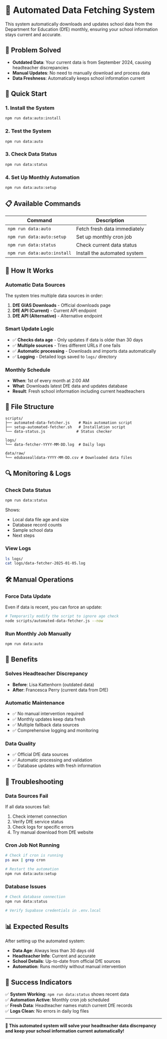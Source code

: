 # 🤖 Automated Data Fetching System

This system automatically downloads and updates school data from the Department for Education (DfE) monthly, ensuring your school information stays current and accurate.

## 🎯 **Problem Solved**

- **Outdated Data**: Your current data is from September 2024, causing headteacher discrepancies
- **Manual Updates**: No need to manually download and process data
- **Data Freshness**: Automatically keeps school information current

## 🚀 **Quick Start**

### 1. **Install the System**
```bash
npm run data:auto:install
```

### 2. **Test the System**
```bash
npm run data:auto
```

### 3. **Check Data Status**
```bash
npm run data:status
```

### 4. **Set Up Monthly Automation**
```bash
npm run data:auto:setup
```

## 📋 **Available Commands**

| Command | Description |
|---------|-------------|
| `npm run data:auto` | Fetch fresh data immediately |
| `npm run data:auto:setup` | Set up monthly cron job |
| `npm run data:status` | Check current data status |
| `npm run data:auto:install` | Install the automated system |

## 🔄 **How It Works**

### **Automatic Data Sources**
The system tries multiple data sources in order:

1. **DfE GIAS Downloads** - Official downloads page
2. **DfE API (Current)** - Current API endpoint  
3. **DfE API (Alternative)** - Alternative endpoint

### **Smart Update Logic**
- ✅ **Checks data age** - Only updates if data is older than 30 days
- ✅ **Multiple sources** - Tries different URLs if one fails
- ✅ **Automatic processing** - Downloads and imports data automatically
- ✅ **Logging** - Detailed logs saved to `logs/` directory

### **Monthly Schedule**
- **When**: 1st of every month at 2:00 AM
- **What**: Downloads latest DfE data and updates database
- **Result**: Fresh school information including current headteachers

## 📁 **File Structure**

```
scripts/
├── automated-data-fetcher.js    # Main automation script
├── setup-automated-fetcher.sh   # Installation script
└── data-status.js              # Status checker

logs/
└── data-fetcher-YYYY-MM-DD.log  # Daily logs

data/raw/
└── edubasealldata-YYYY-MM-DD.csv # Downloaded data files
```

## 🔍 **Monitoring & Logs**

### **Check Data Status**
```bash
npm run data:status
```
Shows:
- Local data file age and size
- Database record counts
- Sample school data
- Next steps

### **View Logs**
```bash
ls logs/
cat logs/data-fetcher-2025-01-05.log
```

## 🛠️ **Manual Operations**

### **Force Data Update**
Even if data is recent, you can force an update:
```bash
# Temporarily modify the script to ignore age check
node scripts/automated-data-fetcher.js --now
```

### **Run Monthly Job Manually**
```bash
npm run data:auto
```

## 🎯 **Benefits**

### **Solves Headteacher Discrepancy**
- **Before**: Lisa Kattenhorn (outdated data)
- **After**: Francesca Perry (current data from DfE)

### **Automatic Maintenance**
- ✅ No manual intervention required
- ✅ Monthly updates keep data fresh
- ✅ Multiple fallback data sources
- ✅ Comprehensive logging and monitoring

### **Data Quality**
- ✅ Official DfE data sources
- ✅ Automatic processing and validation
- ✅ Database updates with fresh information

## 🔧 **Troubleshooting**

### **Data Sources Fail**
If all data sources fail:
1. Check internet connection
2. Verify DfE service status
3. Check logs for specific errors
4. Try manual download from DfE website

### **Cron Job Not Running**
```bash
# Check if cron is running
ps aux | grep cron

# Restart the automation
npm run data:auto:setup
```

### **Database Issues**
```bash
# Check database connection
npm run data:status

# Verify Supabase credentials in .env.local
```

## 📊 **Expected Results**

After setting up the automated system:

- **Data Age**: Always less than 30 days old
- **Headteacher Info**: Current and accurate
- **School Details**: Up-to-date from official DfE sources
- **Automation**: Runs monthly without manual intervention

## 🎉 **Success Indicators**

✅ **System Working**: `npm run data:status` shows recent data  
✅ **Automation Active**: Monthly cron job scheduled  
✅ **Fresh Data**: Headteacher names match current DfE records  
✅ **Logs Clean**: No errors in daily log files  

---

**🎯 This automated system will solve your headteacher data discrepancy and keep your school information current automatically!**

